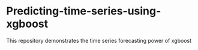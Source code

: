 # Predicting-time-series-using-xgboost
This repository demonstrates the time series forecasting power of xgboost
